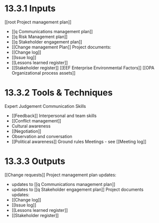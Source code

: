 # 13.3.1 Inputs
[[root Project management plan]]
* [[q Communications management plan]]
* [[q Risk Management plan]]
* [[q Stakeholder engagement plan]]
* [[Change management Plan]]
Project documents:
* [[Change log]]
* [[Issue log]]
* [[Lessons learned register]]
* [[Stakeholder register]]
[[EEF Enterprise Environmental Factors]]
[[OPA Organizational process assets]]
# 13.3.2 Tools & Techniques
Expert Judgement
Communication Skills
* [[Feedback]]
Interpersonal and team skills
* [[Conflict management]]
* Cultural awareness
* [[Negotiation]]
* Observation and conversation
* [[Political awareness]]
Ground rules
Meetings - see [[Meeting log]]

# 13.3.3 Outputs
[[Change requests]]
Project management plan updates:
* updates to [[q Communications management plan]]
* updates to [[q Stakeholder engagement plan]]
Project documents updates:
* [[Change log]]
* [[Issue log]]
* [[Lessons learned register]]
* [[Stakeholder register]]



